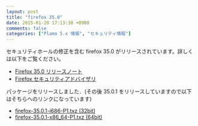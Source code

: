 ```yaml
---
layout: post
title: "firefox 35.0"
date: 2015-01-20 17:13:38 +0900
comments: false
categories: ["Plamo 5.x 情報", "セキュリティ情報"]
---
```

セキュリティホールの修正を含む firefox 35.0 がリリースされています。詳しくは以下をご覧ください。

* [Firefox 35.0 リリースノート](http://www.mozilla.jp/firefox/35.0/releasenotes/)
* [Firefox セキュリティアドバイザリ](http://www.mozilla-japan.org/security/known-vulnerabilities/firefox.html)

パッケージをリリースしました．(その後 35.0.1 をリリースしていますので以下はそちらへのリンクになっています)

* [firefox-35.0.1-i686-P1.txz (32bit)](ftp://plamo.linet.gr.jp/pub/Plamo-5.x/x86/plamo/04_xapps/firefox-35.0.1-i686-P1.txz)
* [firefox-35.0.1-x86_64-P1.txz (64bit)](ftp://plamo.linet.gr.jp/pub/Plamo-5.x/x86_64/plamo/04_xapps/firefox-35.0.1-x86_64-P1.txz)

